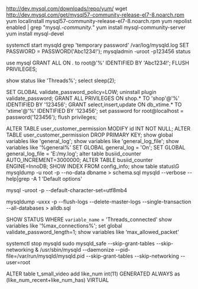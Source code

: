 http://dev.mysql.com/downloads/repo/yum/ 
wget http://dev.mysql.com/get/mysql57-community-release-el7-8.noarch.rpm
yum localinstall mysql57-community-release-el7-8.noarch.rpm
yum repolist enabled | grep "mysql.*-community.*"
yum install mysql-community-server
yum install mysql-devel

systemctl start mysqld
grep 'temporary password' /var/log/mysqld.log
SET PASSWORD = PASSWORD('Abc1234!');
mysqladmin -uroot -p123456 status   

use mysql
GRANT ALL ON *.* to root@'%' IDENTIFIED BY 'Abc1234!';
FLUSH PRIVILEGES;



show status like 'Threads%';
select sleep(2);

SET GLOBAL validate_password_policy=LOW;
uninstall plugin validate_password;
GRANT ALL PRIVILEGES ON shop.* TO 'shop'@'%' IDENTIFIED BY '123456';
GRANT select,insert,update ON db_xtime.* TO 'xtime'@'%' IDENTIFIED BY '123456';
set password for root@localhost = password('123456');
flush privileges;


ALTER TABLE user_customer_permission MODIFY id INT NOT NULL;
ALTER TABLE user_customer_permission DROP PRIMARY KEY;
show global variables like 'general_log';
show variables like 'general_log_file';
show variables like '%general%'
SET GLOBAL general_log = 'On';
SET GLOBAL general_log_file = 'E:/my.log';
alter table busiid_counter AUTO_INCREMENT=3000000;
ALTER TABLE busiid_counter ENGINE=InnoDB;
SHOW INDEX FROM config_info;
show table status\G
mysqldump -u root -p --no-data dbname > schema.sql
mysqld --verbose --help|grep -A 1 'Default options'


mysql -uroot -p --default-character-set=utf8mb4


mysqldump -uxxx -p --flush-logs --delete-master-logs --single-transaction  --all-databases > alldb.sql






SHOW STATUS WHERE `variable_name` = 'Threads_connected'
show variables like '%max_connections%';
set global validate_password_length=1;
show variables like ‘max_allowed_packet'

systemctl stop mysqld
sudo mysqld_safe --skip-grant-tables --skip-networking &
/usr/sbin/mysqld --daemonize --pid-file=/var/run/mysqld/mysqld.pid --skip-grant-tables --skip-networking --user=root

ALTER table t_small_video add like_num int(11)  GENERATED ALWAYS as (like_num_recent+like_num_has) VIRTUAL

